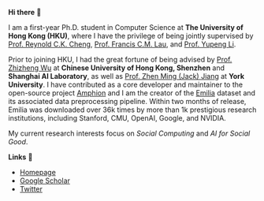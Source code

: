 **Hi there** 🙌

I am a first-year Ph.D. student in Computer Science at **The University of Hong Kong (HKU)**, where I have the privilege of being jointly supervised by [Prof. Reynold C.K. Cheng](https://www.reynold.hku.hk/), [Prof. Francis C.M. Lau](https://i.cs.hku.hk/~fcmlau/), and [Prof. Yupeng Li](https://imd.hkbu.edu.hk/faculty-member/Dr-Yupeng-LI.html). 

Prior to joining HKU, I had the great fortune of being advised by [Prof. Zhizheng Wu](https://drwuz.com/) at **Chinese University of Hong Kong, Shenzhen** and **Shanghai AI Laboratory**, as well as [Prof. Zhen Ming (Jack) Jiang](https://scholar.google.com/citations?user=dbzTZhcAAAAJ&hl=en&oi=ao) at **York University**. I have contributed as a core developer and maintainer to the open-source project [Amphion](https://github.com/open-mmlab/Amphion) and I am the creator of the [Emilia](https://huggingface.co/datasets/amphion/Emilia-Dataset) dataset and its associated data preprocessing pipeline. Within two months of release, Emilia was downloaded over 36k times by more than 1k prestigious research institutions, including Stanford, CMU, OpenAI, Google, and NVIDIA.

My current research interests focus on *Social Computing* and *AI for Social Good*.

**Links** 🔗 
- [Homepage](https://harryhe11.github.io/)
- [Google Scholar](https://scholar.google.com/citations?user=cCIc3UIAAAAJ&hl=en)
- [Twitter](https://x.com/HeHarry_11)
